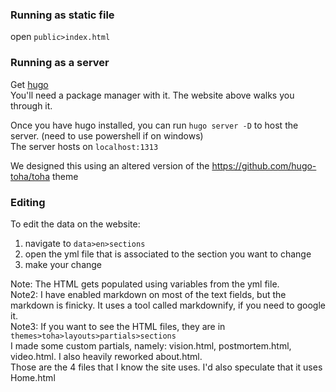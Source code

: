 ### Running as static file

open `public>index.html`

### Running as a server

Get [hugo](https://gohugo.io/getting-started/installing)  
You'll need a package manager with it. The website above walks you through it.  

Once you have hugo installed, you can run `hugo server -D` to host the server. (need to use powershell if on windows)  
The server hosts on `localhost:1313`

We designed this using an altered version of the https://github.com/hugo-toha/toha theme

### Editing

To edit the data on the website:
1. navigate to `data>en>sections`
2. open the yml file that is associated to the section you want to change
3. make your change

Note: The HTML gets populated using variables from the yml file.  
Note2: I have enabled markdown on most of the text fields, but the markdown is finicky. It uses a tool called markdownify, if you need to google it.  
Note3: If you want to see the HTML files, they are in `themes>toha>layouts>partials>sections`  
    I made some custom partials, namely: vision.html, postmortem.html, video.html. I also heavily reworked about.html.  
    Those are the 4 files that I know the site uses. I'd also speculate that it uses Home.html